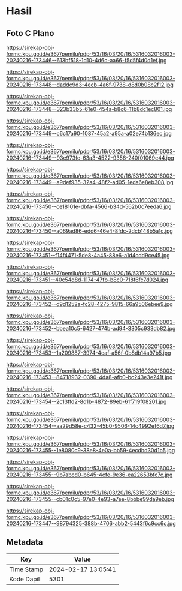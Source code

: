 # Hasil

## Foto C Plano

https://sirekap-obj-formc.kpu.go.id/e367/pemilu/pdpr/53/16/03/20/16/5316032016003-20240216-173446--613bf518-1d10-4d6c-aa66-f5d5f4d0d1ef.jpg

https://sirekap-obj-formc.kpu.go.id/e367/pemilu/pdpr/53/16/03/20/16/5316032016003-20240216-173448--daddc9d3-4ecb-4a6f-9738-d8d0b08c2f12.jpg

https://sirekap-obj-formc.kpu.go.id/e367/pemilu/pdpr/53/16/03/20/16/5316032016003-20240216-173448--323b33b5-61e0-454a-b8c6-11b8dc1ec801.jpg

https://sirekap-obj-formc.kpu.go.id/e367/pemilu/pdpr/53/16/03/20/16/5316032016003-20240216-173449--c6c17a90-1087-45a2-a95a-a02e74b136ec.jpg

https://sirekap-obj-formc.kpu.go.id/e367/pemilu/pdpr/53/16/03/20/16/5316032016003-20240216-173449--93e973fe-63a3-4522-9356-240f01069e44.jpg

https://sirekap-obj-formc.kpu.go.id/e367/pemilu/pdpr/53/16/03/20/16/5316032016003-20240216-173449--a9def935-32a4-48f2-ad05-1eda6e8eb308.jpg

https://sirekap-obj-formc.kpu.go.id/e367/pemilu/pdpr/53/16/03/20/16/5316032016003-20240216-173450--ce18101e-dbfa-4566-b34d-562b0c7eeda6.jpg

https://sirekap-obj-formc.kpu.go.id/e367/pemilu/pdpr/53/16/03/20/16/5316032016003-20240216-173450--a069ad86-edd6-46e4-8fdc-2dcb148b5a1c.jpg

https://sirekap-obj-formc.kpu.go.id/e367/pemilu/pdpr/53/16/03/20/16/5316032016003-20240216-173451--f14f4471-5de8-4a45-88e6-a1d4cdd9ce45.jpg

https://sirekap-obj-formc.kpu.go.id/e367/pemilu/pdpr/53/16/03/20/16/5316032016003-20240216-173451--40c54d8d-1174-47fb-b8c0-718f6fc7d024.jpg

https://sirekap-obj-formc.kpu.go.id/e367/pemilu/pdpr/53/16/03/20/16/5316032016003-20240216-173452--d9d1252a-fc28-4275-9815-66a9506ebee9.jpg

https://sirekap-obj-formc.kpu.go.id/e367/pemilu/pdpr/53/16/03/20/16/5316032016003-20240216-173452--bbea10c5-6427-474b-ad94-3305c933db82.jpg

https://sirekap-obj-formc.kpu.go.id/e367/pemilu/pdpr/53/16/03/20/16/5316032016003-20240216-173453--1a209887-3974-4eaf-a56f-0b8db14a97b5.jpg

https://sirekap-obj-formc.kpu.go.id/e367/pemilu/pdpr/53/16/03/20/16/5316032016003-20240216-173453--84718932-0390-4da8-afb0-bc243e3e241f.jpg

https://sirekap-obj-formc.kpu.go.id/e367/pemilu/pdpr/53/16/03/20/16/5316032016003-20240216-173454--2c13ffd2-8d1b-4872-89eb-61f719f08201.jpg

https://sirekap-obj-formc.kpu.go.id/e367/pemilu/pdpr/53/16/03/20/16/5316032016003-20240216-173454--aa29d58e-c432-45b0-9506-14c4992ef6d7.jpg

https://sirekap-obj-formc.kpu.go.id/e367/pemilu/pdpr/53/16/03/20/16/5316032016003-20240216-173455--1e8080c9-38e8-4e0a-bb59-4ecdbd30d1b5.jpg

https://sirekap-obj-formc.kpu.go.id/e367/pemilu/pdpr/53/16/03/20/16/5316032016003-20240216-173455--9b7abcd0-b645-4cfe-9e36-ea22653bfc7c.jpg

https://sirekap-obj-formc.kpu.go.id/e367/pemilu/pdpr/53/16/03/20/16/5316032016003-20240216-173455--cb01c0c5-97e0-4e93-a7ee-8bbbe99da9eb.jpg

https://sirekap-obj-formc.kpu.go.id/e367/pemilu/pdpr/53/16/03/20/16/5316032016003-20240216-173447--98794325-388b-4706-abb2-5443f6c9cc6c.jpg


## Metadata

| Key        | Value               |
| ---------- | ------------------- |
| Time Stamp | 2024-02-17 13:05:41 |
| Kode Dapil | 5301                |



